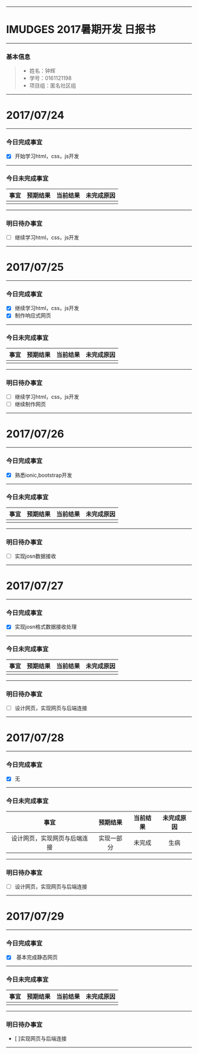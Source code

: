 -------

# IMUDGES 2017暑期开发 日报书

-------


### 基本信息
> * 姓名：钟辉
> * 学号：0161121198
> * 项目组：匿名社区组

-------


# 2017/07/24

-------

### 今日完成事宜
- [x]  开始学习html，css，js开发

-----
### 今日未完成事宜


| 事宜     |预期结果| 当前结果  | 未完成原因   | 
| :--------:  | :-----:  | :-----:  | :----:  |
|    |   |   |    |


------
### 明日待办事宜
- [ ] 继续学习html，css，js开发
-------


# 2017/07/25

-------

### 今日完成事宜
- [x]  继续学习html，css，js开发
- [x]  制作响应式网页

-----
### 今日未完成事宜


| 事宜     |预期结果| 当前结果  | 未完成原因   | 
| :--------:  | :-----:  | :-----:  | :----:  |
|    |   |   |    |


------
### 明日待办事宜
- [ ] 继续学习html，css，js开发
- [ ] 继续制作网页
-------

# 2017/07/26

-------

### 今日完成事宜
- [x]  熟悉ionic,bootstrap开发

-----
### 今日未完成事宜


| 事宜     |预期结果| 当前结果  | 未完成原因   | 
| :--------:  | :-----:  | :-----:  | :----:  |
|    |   |   |    |


------
### 明日待办事宜
- [ ] 实现josn数据接收
-------
# 2017/07/27

-------

### 今日完成事宜
- [x]  实现josn格式数据接收处理

-----
### 今日未完成事宜


| 事宜     |预期结果| 当前结果  | 未完成原因   | 
| :--------:  | :-----:  | :-----:  | :----:  |
|    |   |   |    |


------
### 明日待办事宜
- [ ] 设计网页，实现网页与后端连接
-------

# 2017/07/28

-------

### 今日完成事宜
- [x]  无

-----
### 今日未完成事宜


| 事宜     |预期结果| 当前结果  | 未完成原因   | 
| :--------:  | :-----:  | :-----:  | :----:  |
|   设计网页，实现网页与后端连接 |  实现一部分 | 未完成  |生病    |


------
### 明日待办事宜
- [ ] 设计网页，实现网页与后端连接
-------

# 2017/07/29

-------

### 今日完成事宜
- [x]  基本完成静态网页

-----
### 今日未完成事宜


| 事宜     |预期结果| 当前结果  | 未完成原因   | 
| :--------:  | :-----:  | :-----:  | :----:  |
|    |   | |   |


------
### 明日待办事宜
- [ ]实现网页与后端连接
-------

